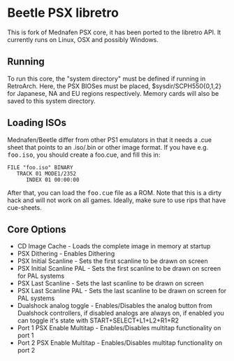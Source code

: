 # Beetle PSX libretro

This is fork of Mednafen PSX core, it has been ported to the libretro API.
It currently runs on Linux, OSX and possibly Windows.

## Running

To run this core, the "system directory" must be defined if running in RetroArch.
Here, the PSX BIOSes must be placed, $sysdir/SCPH550{0,1,2} for Japanese, NA and EU regions respectively.
Memory cards will also be saved to this system directory.

## Loading ISOs

Mednafen/Beetle differ from other PS1 emulators in that it needs a .cue sheet that points to an .iso/.bin or other image format.
If you have e.g. <tt>foo.iso</tt>, you should create a foo.cue, and fill this in:

    FILE "foo.iso" BINARY
       TRACK 01 MODE1/2352
          INDEX 01 00:00:00

After that, you can load the <tt>foo.cue</tt> file as a ROM.
Note that this is a dirty hack and will not work on all games.
Ideally, make sure to use rips that have cue-sheets.

## Core Options

* CD Image Cache - Loads the complete image in memory at startup
* PSX Dithering - Enables Dithering
* PSX Initial Scanline - Sets the first scanline to be drawn on screen
* PSX Initial Scanline PAL - Sets the first scanline to be drawn on screen for PAL systems
* PSX Last Scanline - Sets the last scanline to be drawn on screen
* PSX Last Scanline PAL - Sets the last scanline to be drawn on screen for PAL systems
* Dualshock analog toggle - Enables/Disables the analog button from Dualshock controllers, if disabled analogs are always on, if enabled you can toggle it's state with START+SELECT+L1+L2+R1+R2
* Port 1 PSX Enable Multitap - Enables/Disables multitap functionality on port 1
* Port 2 PSX Enable Multitap - Enables/Disables multitap functionality on port 2
